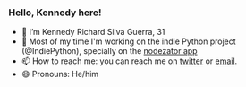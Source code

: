 ### Hello, Kennedy here!

- 🔭 I’m Kennedy Richard Silva Guerra, 31
- 🌱 Most of my time I'm working on the indie Python project (@IndiePython), specially on the [nodezator app](https://github.com/IndiePython/nodezator)
- 📫 How to reach me: you can reach me on [twitter](https://twitter.com/KennedyRichard) or [email](mailto:kennedy@kennedyrichard.com).
- 😄 Pronouns: He/him
